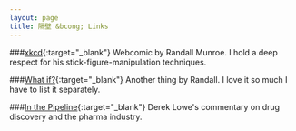 ```yaml
---
layout: page
title: 隔壁 &bcong; Links
---
```



###[xkcd](http://www.xkcd.com){:target="_blank"}
Webcomic by Randall Munroe. I hold a deep respect for his stick-figure-manipulation techniques.

###[What if?](http://what-if.xkcd.com){:target="_blank"}
Another thing by Randall. I love it so much I have to list it separately.

###[In the Pipeline](http://blogs.sciencemag.org/pipeline/){:target="_blank"}
Derek Lowe's commentary on drug discovery and the pharma industry.

